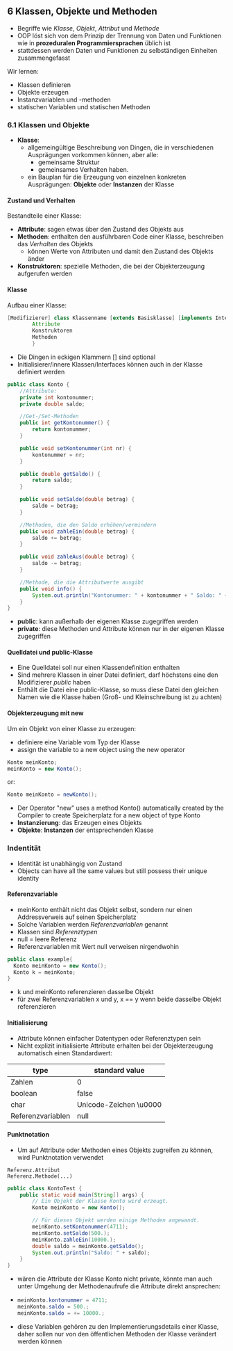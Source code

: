 ## 6 Klassen, Objekte und Methoden

- Begriffe wie *Klasse*, *Objekt*, *Attribut* und *Methode*
- OOP löst sich von dem Prinzip der Trennung von Daten und Funktionen wie in **prozeduralen Programmiersprachen**
  üblich ist
- stattdessen werden Daten und Funktionen zu selbständigen Einheiten zusammengefasst

Wir lernen:
- Klassen definieren
- Objekte erzeugen
- Instanzvariablen und -methoden
- statischen Variablen und statischen Methoden

### 6.1 Klassen und Objekte

- **Klasse**:
    - allgemeingültige Beschreibung von Dingen, die in verschiedenen Ausprägungen vorkommen können, aber alle:
        - gemeinsame Struktur
        - gemeinsames Verhalten
          haben.
    - ein Bauplan für die Erzeugung von einzelnen konkreten Ausprägungen: **Objekte** oder **Instanzen** der Klasse

#### Zustand und Verhalten

Bestandteile einer Klasse:
- **Attribute**: sagen etwas über den Zustand des Objekts aus
- **Methoden**: enthalten den ausführbaren Code einer Klasse, beschreiben das *Verhalten* des Objekts
    - können Werte von Attributen und damit den Zustand des Objekts änder
- **Konstruktoren**: spezielle Methoden, die bei der Objekterzeugung aufgerufen werden

#### Klasse

Aufbau einer Klasse:
````java
[Modifizierer] class Klassenname [extends Basisklasse] [implements Interface-Liste]{
        Attribute
        Konstruktoren
        Methoden
        }
````
- Die Dingen in eckigen Klammern [] sind optional
- Initialisierer/innere Klassen/Interfaces können auch in der Klasse definiert werden

````java
public class Konto {
    //Attribute:
    private int kontonummer;
    private double saldo;

    //Get-/Set-Methoden
    public int getKontonummer() {
        return kontonummer;
    }

    public void setKontonummer(int nr) {
        kontonummer = nr;
    }

    public double getSaldo() {
        return saldo;
    }

    public void setSaldo(double betrag) {
        saldo = betrag;
    }

    //Methoden, die den Saldo erhöhen/vermindern
    public void zahleEin(double betrag) {
        saldo += betrag;
    }

    public void zahleAus(double betrag) {
        saldo -= betrag;
    }

    //Methode, die die Attributwerte ausgibt
    public void info() {
        System.out.println("Kontonummer: " + kontonummer + " Saldo: " + saldo);
    }
}

````
- **public**: kann außerhalb der eigenen Klasse zugegriffen werden
- **private**: diese Methoden und Attribute können nur in der eigenen Klasse zugegriffen

#### Quelldatei und public-Klasse

- Eine Quelldatei soll nur einen Klassendefinition enthalten
- Sind mehrere Klassen in einer Datei definiert, darf höchstens eine den Modifizierer *public* haben
- Enthält die Datei eine public-Klasse, so muss diese Datei den gleichen Namen wie die Klasse haben (Groß- und
  Kleinschreibung ist zu achten)

#### Objekterzeugung mit new

Um ein Objekt von einer Klasse zu erzeugen:
- definiere eine Variable vom Typ der Klasse
- assign the variable to a new object using the new operator

````java
Konto meinKonto;
meinKonto = new Konto();
````
or:
```java
Konto meinKonto = newKonto();
```
- Der Operator "new" uses a method Konto() automatically created by the Compiler to create Speicherplatz for a new object of type Konto
- **Instanzierung**: das Erzeugen eines Objekts
- **Objekte**: **Instanzen** der entsprechenden Klasse

### Indentität

- Identität ist unabhängig von Zustand
- Objects can have all the same values but still possess their unique identity

#### Referenzvariable

- meinKonto enthält nicht das Objekt selbst, sondern nur einen Addressverweis auf seinen Speicherplatz
- Solche Variablen werden *Referenzvariablen* genannt
- Klassen sind *Referenztypen*
- null = leere Referenz
- Referenzvariablen mit Wert null verweisen nirgendwohin
```java
public class example{
  Konto meinKonto = new Konto();
  Konto k = meinKonto; 
}
```
- k und meinKonto referenzieren dasselbe Objekt
- für zwei Referenzvariablen x und y, x == y wenn beide dasselbe Objekt referenzieren

#### Initialisierung

- Attribute können einfacher Datentypen oder Referenztypen sein
- Nicht explizit initialisierte Attribute erhalten bei der Objekterzeugung automatisch einen Standardwert:

| type | standard value         |
|---|------------------------|
| Zahlen | 0                      |
| boolean | false                  |
| char | Unicode-Zeichen \u0000 |
| Referenzvariablen | null                   |


#### Punktnotation

- Um auf Attribute oder Methoden eines Objekts zugreifen zu können, wird Punktnotation verwendet
```
Referenz.Attribut
Referenz.Methode(...)
```

````java
public class KontoTest {
    public static void main(String[] args) {
        // Ein Objekt der Klasse Konto wird erzeugt.
        Konto meinKonto = new Konto();

        // Für dieses Objekt werden einige Methoden angewandt.
        meinKonto.setKontonummer(4711);
        meinKonto.setSaldo(500.);
        meinKonto.zahleEin(10000.);
        double saldo = meinKonto.getSaldo();
        System.out.println("Saldo: " + saldo);
    }
}
````
- wären die Attribute der Klasse Konto nicht private, könnte man auch unter Umgehung der Methodenaufrufe die
  Attribute direkt ansprechen:
- ```java
  meinKonto.kontonummer = 4711;
  meinKonto.saldo = 500.;
  meinKonto.saldo = += 10000.;
  ```
- diese Variablen gehören zu den Implementierungsdetails einer Klasse, daher sollen nur von den öffentlichen
  Methoden der Klasse verändert werden können
